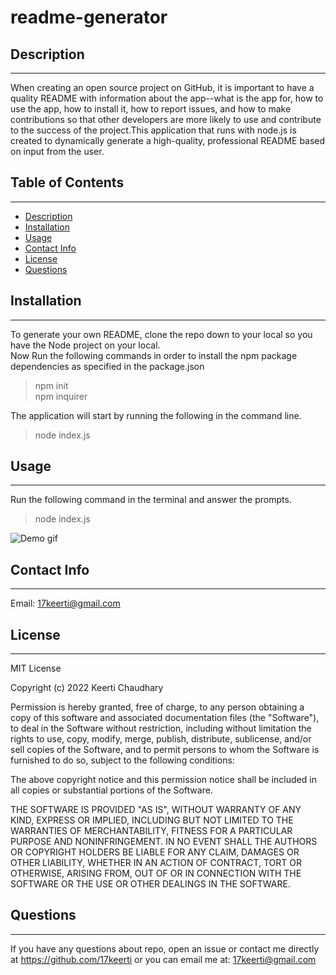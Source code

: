 # readme-generator

## Description
***
When creating an open source project on GitHub, it is important to have a quality README with information about the app--what is the app for, how to use the app, how to install it, how to report issues, and how to make contributions so that other developers are more likely to use and contribute to the success of the project.This application that runs with node.js is created to dynamically generate a high-quality, professional README based on input from the user.

## Table of Contents
***
  - [Description](#description)
  - [Installation](#installation)
  - [Usage](#usage)
  - [Contact Info](#contact-info)
  - [License](#license)
  - [Questions](#questions)

## Installation
***
To generate your own README, clone the repo down to your local so you have the Node project on your local.<br>
Now Run the following commands in order to install the npm package dependencies as specified in the package.json

>npm init <br>
>npm inquirer

The application will start by running the following in the command line.
>node index.js

## Usage
***
Run the following command in the terminal and answer the prompts.</br>
>node index.js <br>

![Demo gif](./src/demo.gif)


## Contact Info
***
Email: [17keerti@gmail.com](mailto:17keerti@gmail.com)

## License
***
MIT License

Copyright (c) 2022 Keerti Chaudhary

Permission is hereby granted, free of charge, to any person obtaining a copy
of this software and associated documentation files (the "Software"), to deal
in the Software without restriction, including without limitation the rights
to use, copy, modify, merge, publish, distribute, sublicense, and/or sell
copies of the Software, and to permit persons to whom the Software is
furnished to do so, subject to the following conditions:

The above copyright notice and this permission notice shall be included in all
copies or substantial portions of the Software.

THE SOFTWARE IS PROVIDED "AS IS", WITHOUT WARRANTY OF ANY KIND, EXPRESS OR
IMPLIED, INCLUDING BUT NOT LIMITED TO THE WARRANTIES OF MERCHANTABILITY,
FITNESS FOR A PARTICULAR PURPOSE AND NONINFRINGEMENT. IN NO EVENT SHALL THE
AUTHORS OR COPYRIGHT HOLDERS BE LIABLE FOR ANY CLAIM, DAMAGES OR OTHER
LIABILITY, WHETHER IN AN ACTION OF CONTRACT, TORT OR OTHERWISE, ARISING FROM,
OUT OF OR IN CONNECTION WITH THE SOFTWARE OR THE USE OR OTHER DEALINGS IN THE
SOFTWARE.

## Questions
***
If you have any questions about repo, open an issue or contact me directly at <https://github.com/17keerti> or you can email me at: [17keerti@gmail.com](mailto:17keerti@gmail.com)